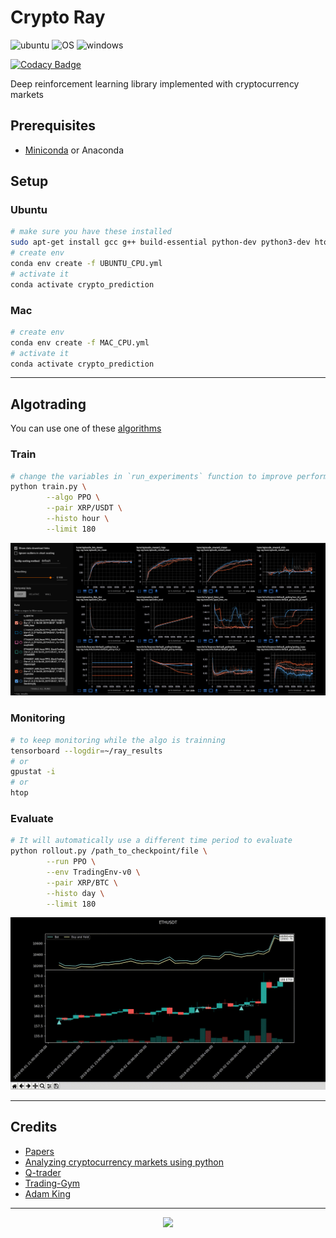 # Crypto Ray

![ubuntu](https://img.shields.io/badge/ubuntu-supported-000.svg?colorA=00cc25&longCache=true&style=for-the-badge "ubuntu")
![OS](https://img.shields.io/badge/OS-supported-000.svg?colorA=00cc25&longCache=true&style=for-the-badge "OS")
![windows](https://img.shields.io/badge/windows-not_supported-000.svg?colorA=d11431&longCache=true&style=for-the-badge "windows")

[![Codacy Badge](https://api.codacy.com/project/badge/Grade/ebdf89dcba744a3c8aafdda210d3aeb6)](https://app.codacy.com/app/Draichi/cryptocurrency_prediction?utm_source=github.com&utm_medium=referral&utm_content=Draichi/cryptocurrency_prediction&utm_campaign=Badge_Grade_Dashboard)

Deep reinforcement learning library implemented with cryptocurrency markets

## Prerequisites

-   [Miniconda](https://conda.io/docs/user-guide/install/index.html) or Anaconda

## Setup

### Ubuntu

```sh
# make sure you have these installed
sudo apt-get install gcc g++ build-essential python-dev python3-dev htop
# create env
conda env create -f UBUNTU_CPU.yml
# activate it
conda activate crypto_prediction
```

### Mac

```sh
# create env
conda env create -f MAC_CPU.yml
# activate it
conda activate crypto_prediction
```

* * *

## Algotrading

You can use one of these
[algorithms](https://ray.readthedocs.io/en/latest/rllib-algorithms.html)

### Train

```sh
# change the variables in `run_experiments` function to improve performance
python train.py \
        --algo PPO \
        --pair XRP/USDT \
        --histo hour \
        --limit 180
```

![algorithms](imgs/Screenshot_tensorflow.png)

### Monitoring

```sh
# to keep monitoring while the algo is trainning
tensorboard --logdir=~/ray_results
# or
gpustat -i
# or
htop
```

### Evaluate

```sh
# It will automatically use a different time period to evaluate
python rollout.py /path_to_checkpoint/file \
        --run PPO \
        --env TradingEnv-v0 \
        --pair XRP/BTC \
        --histo day \
        --limit 180
```

<div style="text-align:center">
  <img src="imgs/ETHUSDT.gif"/>
</div>

* * *

## Credits

-   [Papers](https://github.com/Draichi/Portfolio-Management-list/blob/master/README.md)
-   [Analyzing cryptocurrency markets using python](https://blog.patricktriest.com/analyzing-cryptocurrencies-python/)
-   [Q-trader](https://github.com/edwardhdlu/q-trader)
-   [Trading-Gym](https://github.com/thedimlebowski/Trading-Gym)
-   [Adam King](https://towardsdatascience.com/@notadamking)

* * *

<div style="text-align:center">
  <img src="https://img.shields.io/badge/fork_it,_fix_it-open_pull_request-101947.svg?colorA=104047&longCache=true&style=for-the-badge"/>
</div>